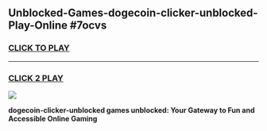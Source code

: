 
## Unblocked-Games-dogecoin-clicker-unblocked-Play-Online #7ocvs
<h3>
<a href="https://news.freeplayer.one?title=dogecoin-clicker-unblocked&ref=3">CLICK TO PLAY</a></h3>
<hr>

<h3>
<a href="https://news.freeplayer.one?title=dogecoin-clicker-unblocked&ref=3">CLICK 2 PLAY</a>
  
</h3>

<a href="https://news.freeplayer.one?title=dogecoin-clicker-unblocked&ref=3"><img src="https://clearcache.store/games.png"></a>


**dogecoin-clicker-unblocked games unblocked: Your Gateway to Fun and Accessible Online Gaming**
